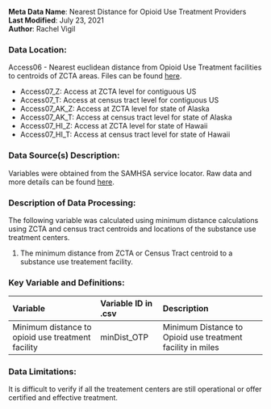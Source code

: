 **Meta Data Name**: Nearest Distance for Opioid Use Treatment Providers  
**Last Modified**: July 23, 2021  
**Author**: Rachel Vigil  

### Data Location: 
Access06 - Nearest euclidean distance from Opioid Use Treatment facilities to centroids of ZCTA areas. Files can be found [here](https://github.com/GeoDaCenter/opioid-policy-scan/tree/master/data_final).
* Access07_Z: Access at ZCTA level for contiguous US
* Access07_T: Access at census tract level for contiguous US
* Access07_AK_Z: Access at ZCTA level for state of Alaska
* Access07_AK_T: Access at census tract level for state of Alaska
* Access07_HI_Z: Access at ZCTA level for state of Hawaii
* Access07_HI_T: Access at census tract level for state of Hawaii

### Data Source(s) Description:  
Variables were obtained from the SAMHSA service locator. Raw data and more details can be found [here](https://dpt2.samhsa.gov/treatment/directory.aspx).


### Description of Data Processing: 
The following variable was calculated using minimum distance calculations using ZCTA and census tract centroids and locations of the substance use treatment centers.
 1. The minimum distance from ZCTA or Census Tract centroid to a substance use treatement facility.

### Key Variable and Definitions:
| Variable | Variable ID in .csv | Description |
|:---------|:--------------------|:------------|
| Minimum distance to opioid use treatment facility |minDist_OTP|Minimum Distance to Opioid use treatment facility in miles|

### Data Limitations:
It is difficult to verify if all the treatement centers are still operational or offer certified and effective treatment. 
